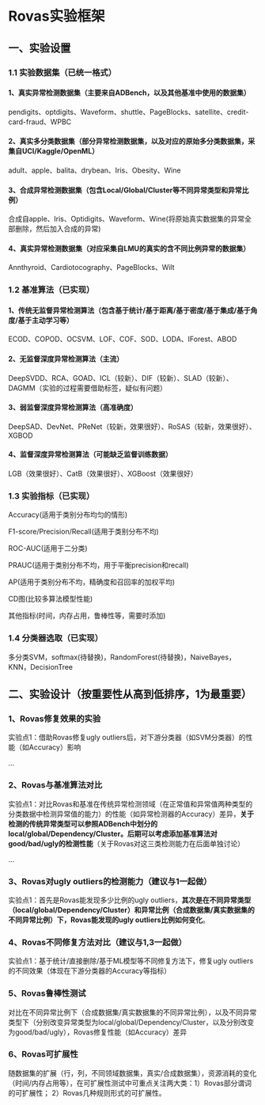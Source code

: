 # Rovas实验框架

## 一、实验设置

### 1.1 实验数据集（已统一格式）

#### 1、真实异常检测数据集（主要来自ADBench，以及其他基准中使用的数据集）

pendigits、optdigits、Waveform、shuttle、PageBlocks、satellite、credit-card-fraud、WPBC

#### 2、真实多分类数据集（部分异常检测数据集，以及对应的原始多分类数据集，采集自UCI/Kaggle/OpenML）

adult、apple、balita、drybean、Iris、Obesity、Wine

#### 3、合成异常检测数据集（包含Local/Global/Cluster等不同异常类型和异常比例）

合成自apple、Iris、Optidigits、Waveform、Wine(将原始真实数据集的异常全部删除，然后加入合成的异常)

#### 4、真实异常检测数据集（对应采集自LMU的真实的含不同比例异常的数据集）

Annthyroid、Cardiotocography、PageBlocks、Wilt



### 1.2 基准算法（已实现）

#### 1、传统无监督异常检测算法（包含基于统计/基于距离/基于密度/基于集成/基于角度/基于主动学习等）

ECOD、COPOD、OCSVM、LOF、COF、SOD、LODA、IForest、ABOD

#### 2、无监督深度异常检测算法（主流）

DeepSVDD、RCA、GOAD、ICL（较新）、DIF（较新）、SLAD（较新）、DAGMM（实验的过程需要借助标签，疑似有问题）

#### 3、弱监督深度异常检测算法（高准确度）

DeepSAD、DevNet、PReNet（较新，效果很好）、RoSAS（较新，效果很好）、XGBOD

#### 4、监督深度异常检测算法（可能缺乏监督训练数据）

LGB（效果很好）、CatB（效果很好）、XGBoost（效果很好）



### 1.3 实验指标（已实现）

Accuracy(适用于类别分布均匀的情形)

F1-score/Precision/Recall(适用于类别分布不均)

ROC-AUC(适用于二分类)

PRAUC(适用于类别分布不均，用于平衡precision和recall)

AP(适用于类别分布不均，精确度和召回率的加权平均)

CD图(比较多算法模型性能)

其他指标(时间，内存占用，鲁棒性等，需要时添加)



### 1.4 分类器选取（已实现）

多分类SVM，softmax(待替换)，RandomForest(待替换)，NaiveBayes，KNN，DecisionTree



## 二、实验设计（按重要性从高到低排序，1为最重要）

### 1、Rovas修复效果的实验

实验点1：借助Rovas修复ugly outliers后，对下游分类器（如SVM分类器）的性能（如Accuracy）影响

...

### 2、Rovas与基准算法对比

实验点1：对比Rovas和基准在传统异常检测领域（在正常值和异常值两种类型的分类数据中检测异常值的能力）的性能（如异常检测器的Accuracy）差异，**关于检测的传统异常类型可以参照ADBench中划分的local/global/Dependency/Cluster。后期可以考虑添加基准算法对good/bad/ugly的检测性能**（关于Rovas对这三类检测能力在后面单独讨论）

...

### 3、Rovas对ugly outliers的检测能力（建议与1一起做）

实验点1：首先是Rovas能发现多少比例的ugly outliers，**其次是在不同异常类型（local/global/Dependency/Cluster）和异常比例（合成数据集/真实数据集的不同异常比例）下，Rovas能发现的ugly outliers比例如何变化**。



### 4、Rovas不同修复方法对比（建议与1,3一起做）

实验点1：基于统计/直接删除/基于ML模型等不同修复方法下，修复ugly outliers的不同效果（体现在下游分类器的Accuracy等指标）



### 5、Rovas鲁棒性测试

对比在不同异常比例下（合成数据集/真实数据集的不同异常比例），以及不同异常类型下（分别改变异常类型为local/global/Dependency/Cluster，以及分别改变为good/bad/ugly），Rovas修复性能（如Accuracy）差异



### 6、Rovas可扩展性

随数据集的扩展（行，列，不同领域数据集，真实/合成数据集），资源消耗的变化（时间/内存占用等），在可扩展性测试中可重点关注两大类：1）Rovas部分谓词的可扩展性； 2）Rovas几种规则形式的可扩展性。